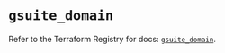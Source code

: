 # `gsuite_domain`

Refer to the Terraform Registry for docs: [`gsuite_domain`](https://registry.terraform.io/providers/deviavir/gsuite/0.1.62/docs/resources/domain).
